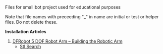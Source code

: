 Files for small bot project   used for educational purposes

Note that file names with preceeding "_" in name are initial or test or helper files. Do not delete these.

**Installation Articles**

1. [DFRobot 5 DOF Robot Arm – Building the Robotic Arm](https://dronebotworkshop.com/dfrobot-5-dof-robot-arm/)
   - [Stl Search](https://stlbase.com/browse/5dof+robot/#google_vignette)
